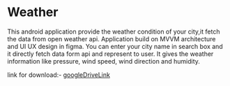 # Weather
This android application provide the weather condition of your city,it fetch the data from open weather api.
Application build on MVVM architecture and UI UX design in figma.
You can enter your city name in search box and it directly fetch data form api and represent to user.
It gives the weather information like pressure, wind speed, wind direction and humidity.

link for download:- [googleDriveLink](https://drive.google.com/drive/folders/1xPYTBnNGYPCChGKJQwqB62wYm8ZD97KC?usp=drive_link)
